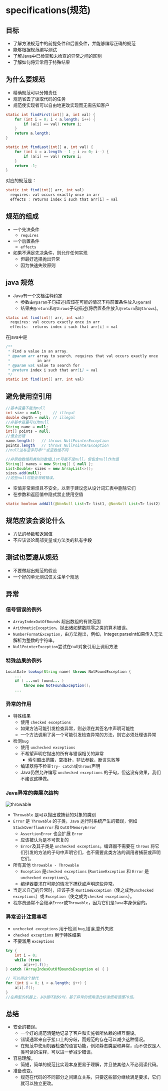 # specifications(规范)

## 目标
- 了解方法规范中的前提条件和后置条件，并能够编写正确的规范
- 能够根据规范编写测试
- 了解Java中已检查和未检查的异常之间的区别
- 了解如何将异常用于特殊结果

## 为什么要规范
- 精确规范可以分摊责任
- 规范省去了读取代码的任务
- 规范使实现者可以自由地更改实现而无需告知客户

```java
static int findFirst(int[] a, int val) {
    for (int i = 0; i < a.length; i++) {
        if (a[i] == val) return i;
    }
    return a.length;
}

static int findLast(int[] a, int val) {
    for (int i = a.length - 1 ; i >= 0; i--) {
        if (a[i] == val) return i;
    }
    return -1;
}

```
对应的规范是：
```java
static int find(int[] arr, int val)
  requires: val occurs exactly once in arr
  effects : returns index i such that arr[i] = val
```

## 规范的组成
- 一个先决条件
  - `requires`
- 一个后置条件
  - `effects`
- 如果不满足先决条件，则允许任何实现
  - 但最好选择抛出异常
  - 因为快速失败原则
  
## java 规范
- Java有一个文档注释约定
  - 参数由`@param`子句描述(应该在可能的情况下将前置条件放入`@param`)
  - 结果由`@return`和`@throws`子句描述(将后置条件放入`@return`和`@throws`)。
```java
static int find(int[] arr, int val)
  requires: val occurs exactly once in arr
  effects:  returns index i such that arr[i] = val
```
在java中是
```java
/**
 * Find a value in an array.
 * @param arr array to search, requires that val occurs exactly once
 *            in arr
 * @param val value to search for
 * @return index i such that arr[i] = val
 */
static int find(int[] arr, int val)
```

## 避免使用空引用
```java
//基本变量不能为null
int size = null;     // illegal
double depth = null; // illegal
//非基本变量可以为null
String name = null;
int[] points = null;
//但会出错
name.length()   // throws NullPointerException  
points.length   // throws NullPointerException
//null这与空字符串""或空数组不同

//非原始数组和类似的数组List可能不是null，但包含null作为值
String[] names = new String[] { null };
List<Double> sizes = new ArrayList<>();
sizes.add(null);
//这些null可能会导致错误。

```
- 空值非常麻烦且不安全，以至于建议您从设计词汇表中删除它们
- 在参数和返回值中隐式禁止使用空值
```java
static boolean addAll(@NonNull List<T> list1, @NonNull List<T> list2)
```

## 规范应该会谈论什么
- 方法的参数和返回值
- 不应该谈论局部变量或方法类的私有字段

## 测试也要遵从规范
- 不要做超出规范的假设
- 一个好的单元测试仅关注单个规范

## 异常

### 信号错误的例外
- `ArrayIndex­OutOfBounds` 超出数组的有效范围
- `ArithmeticException`，抛出诸如整数除零之类的算术错误。
- `NumberFormatException`，由方法抛出，例如，Integer.parseInt如果传入无法解析为整数的字符串。
- `NullPointerException`尝试在null对象引用上调用方法

### 特殊结果的例外
```java
LocalDate lookup(String name) throws NotFoundException {
    ...
    if ( ...not found... )
        throw new NotFoundException();
    ...
```

### 异常的作用
- 特殊结果
  - 使用 `checked exceptions`
  - 如果方法可能引发检查异常，则必须在其签名中声明可能性
  - 一个方法调用了另一个可能引发检查异常的方法，则它必须处理该异常
- 检测`bug`
  - 使用 `unchecked exceptions`
  - 不希望声明它抛出的所有与错误相关的异常
    - 索引超出范围，空指针，非法参数，断言失败等
  - 编译器将不检查`try- catch`或`throws`声明
  - Java仍然允许编写 `unchecked exceptions` 的子句，但这没有效果，我们不建议这样做。

### Java异常的类层次结构
![throwable](image/throwable.png)
- `Throwable` 是可以抛出或捕获的对象的类别
- `Error` 是 `Throwable` 的子类，`Java` 运行时系统产生的错误，例如 `StackOverflowError` 和 `OutOfMemoryError`
  - `AssertionError` 也会扩展 `Error`
  - 应该被认为是不可恢复的
  - `Error`及其子类是 `unchecked exceptions`。编译器不需要在 `throws` 将它们引发的方法的子句中声明它们，也不需要此类方法的调用者捕获或声明它们。
- 所有其他 `throwable - Throwable`
  - `Exception` 是`checked exceptions` (`RuntimeException` 和 `Error` 是 `unchecked exceptions`)。
  - 编译器要求在可能的情况下捕获或声明这些异常。
- 当定义自己的异常时，应该子类 `RuntimeException`（使之成为`unchecked exceptions`）或 `Exception`（使之成为`checked exceptions`）。
- 程序员通常不会继承`Error`或`Throwable`，因为它们是`Java`本身保留的。

### 异常设计注意事项

- `unchecked exceptions` 用于检测 `bug`,错误,意外失败
- `checked exceptions` 用于特殊结果
- 不要滥用 `exceptions`

```java
try {
    int i = 0;
    while (true)
        a[i++].f();
} catch (ArrayIndexOutOfBoundsException e) { }

// 可以用这个替代
for (int i = 0; i < a.length; i++) {
    a[i].f();
}
//在典型的机器上，从0循环到99时，基于异常的惯用语比标准惯用语慢70倍。
```

## 总结
- 安全的错误。
  - 一个好的规范清楚地记录了客户和实施者所依赖的相互假设。
  - 错误通常来自于接口上的分歧，而规范的存在可以减少这种情况。
  - 在规范中使用机器检查的语言功能，例如静态类型和异常，而不仅仅是人类可读的注释，可以进一步减少错误。
- 容易理解。
  - 简短，简单的规范比实现本身更易于理解，并且使其他人不必阅读代码。
- 准备改变。
  - 规范在代码的不同部分之间建立关系，只要这些部分继续满足要求，它们就可以独立更改。

